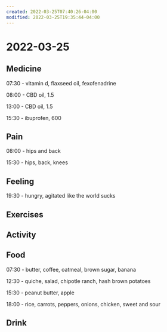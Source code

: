 ```yaml
---
created: 2022-03-25T07:40:26-04:00
modified: 2022-03-25T19:35:44-04:00
---
```


# 2022-03-25

## Medicine

07:30 - vitamin d, flaxseed oil, fexofenadrine

08:00 - CBD oil, 1.5

13:00 - CBD oil, 1.5

15:30 - ibuprofen, 600


## Pain

08:00 - hips and back

15:30 - hips, back, knees

## Feeling

19:30 - hungry, agitated like the world sucks


## Exercises


## Activity


## Food

07:30 - butter, coffee, oatmeal, brown sugar, banana

12:30 - quiche, salad, chipotle ranch, hash brown potatoes

15:30 - peanut butter, apple

18:00 - rice, carrots, peppers, onions, chicken, sweet and sour


## Drink
